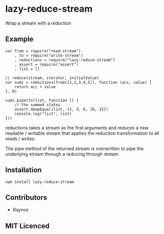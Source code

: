 # lazy-reduce-stream

Wrap a stream with a reduction

## Example

```
var from = require("read-stream")
    , to = require("write-stream")
    , reductions = require("lazy-reduce-stream")
    , assert = require("assert")
    , list = []

// reduce(stream, iterator, initialValue)
var sums = reductions(from([1,2,3,4,5]), function (acc, value) {
    return acc + value
}, 0)

sums.pipe(to(list, function () {
    // the summed states
    assert.deepEqual(list, [1, 3, 6, 10, 15])
    console.log("list", list)
}))
```

reductions takes a stream as the first arguments and reduces a new readable / writable stream that applies the reduction transformation to all reads / writes.

The pipe method of the returned stream is overwritten to pipe the underlying stream through a reducing through stream

## Installation

`npm install lazy-reduce-stream`

## Contributors

 - Raynos

## MIT Licenced